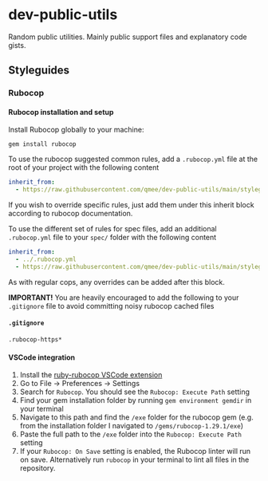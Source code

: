 # dev-public-utils

Random public utilities. Mainly public support files and explanatory code gists.

## Styleguides

### Rubocop

#### **Rubocop installation and setup**

Install Rubocop globally to your machine:

```console
gem install rubocop
```

To use the rubocop suggested common rules, add a `.rubocop.yml` file at the root of your project with the following content

```yaml
inherit_from:
  - https://raw.githubusercontent.com/qmee/dev-public-utils/main/styleguides/rubocop.yml
```

If you wish to override specific rules, just add them under this inherit block according to rubocop documentation.

To use the different set of rules for spec files, add an additional `.rubocop.yml` file to your `spec/` folder with the following content

```yaml
inherit_from:
  - ../.rubocop.yml
  - https://raw.githubusercontent.com/qmee/dev-public-utils/main/styleguides/rubocop-specs.yml
```

As with regular cops, any overrides can be added after this block.

**IMPORTANT!** You are heavily encouraged to add the following to your `.gitignore` file to avoid committing noisy rubocop cached files

#### **`.gitignore`**

```console
.rubocop-https*
```

#### **VSCode integration**

1. Install the [ruby-rubocop VSCode extension](https://marketplace.visualstudio.com/items?itemName=misogi.ruby-rubocop)
2. Go to File -> Preferences -> Settings
3. Search for `Rubocop`. You should see the `Rubocop: Execute Path` setting
4. Find your gem installation folder by running `gem environment gemdir` in your terminal
5. Navigate to this path and find the `/exe` folder for the rubocop gem (e.g. from the installation folder I navigated to `/gems/rubocop-1.29.1/exe`)
6. Paste the full path to the `/exe` folder into the `Rubocop: Execute Path` setting
7. If your `Rubocop: On Save` setting is enabled, the Rubocop linter will run on save. Alternatively run `rubocop` in your terminal to lint all files in the repository.
